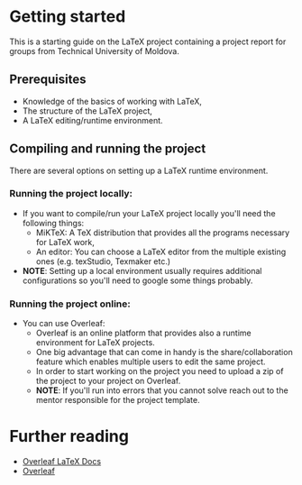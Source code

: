 # Getting started
This is a starting guide on the LaTeX project containing a project report for groups from Technical University of Moldova. 


## Prerequisites
* Knowledge of the basics of working with LaTeX,
* The structure of the LaTeX project,
* A LaTeX editing/runtime environment.


## Compiling and running the project
There are several options on setting up a LaTeX runtime environment.

### Running the project locally:
  * If you want to compile/run your LaTeX project locally you'll need the following things:
    * MiKTeX: A TeX distribution that provides all the programs necessary for LaTeX work,
    * An editor: You can choose a LaTeX editor from the multiple existing ones (e.g. texStudio, Texmaker etc.)
  * **NOTE**: Setting up a local environment usually requires additional configurations so you'll need to google some things probably.

### Running the project online:
  * You can use Overleaf:
    * Overleaf is an online platform that provides also a runtime environment for LaTeX projects.
    * One big advantage that can come in handy is the share/collaboration feature which enables multiple users to edit the same project.
    * In order to start working on the project you need to upload a zip of the project to your project on Overleaf.
    * **NOTE**: If you'll run into errors that you cannot solve reach out to the mentor responsible for the project template.     



# Further reading
* [Overleaf LaTeX Docs](https://www.overleaf.com/learn)
* [Overleaf](https://www.overleaf.com/project)
